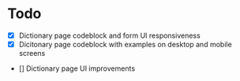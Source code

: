 # Todo

- [x] Dictionary page codeblock and form UI responsiveness
- [x] Dicitonary page codeblock with examples on desktop and mobile screens
- [] Dictionary page UI improvements

